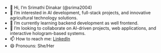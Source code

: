- 👋 Hi, I’m Srimathi Dinakar (@srima2004)  
- 👀 I’m interested in AI development, full-stack projects, and innovative agricultural technology solutions.  
- 🌱 I’m currently learning backend development as well frontend.  
- 💞️ I’m looking to collaborate on AI-driven projects, web applications, and interactive hologram-based systems.  
- 📫 How to reach me: [LinkedIn](https://www.linkedin.com/in/srimathi-dinakar-6628472b7)  
- 😄 Pronouns: She/Her  


